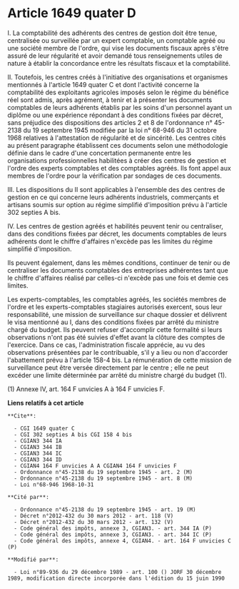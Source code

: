 # Article 1649 quater D

I. La comptabilité des adhérents des centres de gestion doit être tenue, centralisée ou surveillée par un expert comptable,
un comptable agréé ou une société membre de l'ordre, qui vise les documents fiscaux après s'être assuré de leur régularité et
avoir demandé tous renseignements utiles de nature à établir la concordance entre les résultats fiscaux et la comptabilité.

II. Toutefois, les centres créés à l'initiative des organisations et organismes mentionnés à l'article 1649 quater C et dont
l'activité concerne la comptabilité des exploitants agricoles imposés selon le régime du bénéfice réel sont admis, après
agrément, à tenir et à présenter les documents comptables de leurs adhérents établis par les soins d'un personnel ayant un
diplôme ou une expérience répondant à des conditions fixées par décret, sans préjudice des dispositions des articles 2 et 8
de l'ordonnance n° 45-2138 du 19 septembre 1945 modifiée par la loi n° 68-946 du 31 octobre 1968 relatives à l'attestation de
régularité et de sincérité. Les centres cités au présent paragraphe établissent ces documents selon une méthodologie définie
dans le cadre d'une concertation permanente entre les organisations professionnelles habilitées à créer des centres de
gestion et l'ordre des experts comptables et des comptables agréés. Ils font appel aux membres de l'ordre pour la
vérification par sondages de ces documents.

III. Les dispositions du II sont applicables à l'ensemble des des centres de gestion en ce qui concerne leurs adhérents
industriels, commerçants et artisans soumis sur option au régime simplifié d'imposition prévu à l'article 302 septies A bis.

IV. Les centres de gestion agréés et habilités peuvent tenir ou centraliser, dans des conditions fixées par décret, les
documents comptables de leurs adhérents dont le chiffre d'affaires n'excède pas les limites du régime simplifié d'imposition.

Ils peuvent également, dans les mêmes conditions, continuer de tenir ou de centraliser les documents comptables des
entreprises adhérentes tant que le chiffre d'affaires réalisé par celles-ci n'excède pas une fois et demie ces limites.

Les experts-comptables, les comptables agréés, les sociétés membres de l'ordre et les experts-comptables stagiaires autorisés
exercent, sous leur responsabilité, une mission de surveillance sur chaque dossier et délivrent le visa mentionné au I, dans
des conditions fixées par arrêté du ministre chargé du budget. Ils peuvent refuser d'accomplir cette formalité si leurs
observations n'ont pas été suivies d'effet avant la clôture des comptes de l'exercice. Dans ce cas, l'administration fiscale
apprécie, au vu des observations présentées par le contribuable, s'il y a lieu ou non d'accorder l'abattement prévu à
l'article 158-4 bis. La rémunération de cette mission de surveillance peut être versée directement par le centre ; elle ne
peut excéder une limite déterminée par arrêté du ministre chargé du budget (1).

(1) Annexe IV, art. 164 F unvicies A à 164 F unvicies F.

**Liens relatifs à cet article**

	**Cite**:

	  - CGI 1649 quater C
	  - CGI 302 septies A bis CGI 158 4 bis
	  - CGIAN3 344 IA
	  - CGIAN3 344 IB
	  - CGIAN3 344 IC
	  - CGIAN3 344 ID
	  - CGIAN4 164 F unvicies A A CGIAN4 164 F unvicies F
	  - Ordonnance n°45-2138 du 19 septembre 1945 - art. 2 (M)
	  - Ordonnance n°45-2138 du 19 septembre 1945 - art. 8 (M)
	  - Loi n°68-946 1968-10-31

	**Cité par**:

	  - Ordonnance n°45-2138 du 19 septembre 1945 - art. 19 (M)
	  - Décret n°2012-432 du 30 mars 2012 - art. 118 (V)
	  - Décret n°2012-432 du 30 mars 2012 - art. 132 (V)
	  - Code général des impôts, annexe 3, CGIAN3. - art. 344 IA (P)
	  - Code général des impôts, annexe 3, CGIAN3. - art. 344 IC (P)
	  - Code général des impôts, annexe 4, CGIAN4. - art. 164 F unvicies C (P)

	**Modifié par**:

	  - Loi n°89-936 du 29 décembre 1989 - art. 100 () JORF 30 décembre 1989, modification directe incorporée dans l'édition du 15 juin 1990
